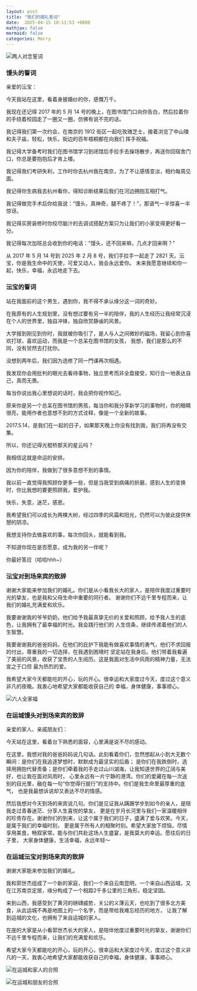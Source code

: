 ```yaml
---
layout: post
title: "我们的婚礼誓词"
date:  2025-04-15 10:11:53 +0800
mathjax: false
mermaid: false
categories: Marry
---
```


![两人对念誓词](/assets/marry-words_1.jpeg)

### 馒头的誓词
亲爱的沄宝：

今天我站在这里，看着身披婚纱的你，感慨万千。

我现在还记得 2017 年的 5 月 14 号的晚上，在图书馆门口向你告白，然后拉着你的手绕着校园走了一圈又一圈，仿佛有说不完的话。

我记得我们第一次约会，在南京的 1912 街区一起吃玫瑰芝士，接着浏览了中山陵和夫子庙，轻松，快乐，街边的百年梧桐都在向我们
挥手祝福。

我记得大学备考时我们在图书馆学习到闭馆后手拉手去操场散步，再送你回宿舍门口，你总是要抱抱后才肯上楼。

我记得我们考研失利，工作时你去杭州我在南京，为了不让感情变淡，相约每周见面。

我记得你生病我去杭州看你，得知诊断结果后我们在河边拥抱互相打气。

我记得做完手术后你给我说：“馒头，真神奇，腿不疼了！”，那语气一半惊喜一半惊讶。

我记得买房装修时你绞尽脑汁的去调试搭配方案只为让我们的小家变得更好看一分。

我记得每次加班总会收到你的电话：“馒头，还不回来嘛，几点才回来啊？”

从 2017 年 5 月 14 号到 2025 年 2 月 8 号，我们手拉手一起走了 2821 天。沄宝，你是我生命中的天使，可爱又动人，我会永远爱你。
未来我愿意继续和你一起，快乐，幸福，永远地走下去。

### 沄宝的誓词
站在我面前的这个男生，遇到你，我不得不承认缘分这一词的奇妙。

在我原有的人生规划里，没有想过要有另一半的陪伴，我的人生经历让我经常沉浸在个人的世界里，独自冲锋，独自欣赏静谧的风景。

大学报到刚见到你时，我就被你吸引了，是人与人之间微妙的磁场，我留心到你喜欢打球，喜欢运动，而我是一个总呆在图书馆的女孩，
我想，我们是那么的不同，没有贸然去打扰你。

没想到两年后，我们因为选修了同一門课再次相遇。

我发现你会用批判的眼光去看待事物，独立思考而非全盘接受，知行合一地表达自己，真而无畏。

每当你说出我心里想说的话时，我会把你视作知己。

原来你是另一个总呆在图书馆的男孩，每当你和我分享新学习的事物时，你的眼睛很亮，能用作者也意想不到的方式诠释，像是一个全新的故事。

2017.5.14，是我们在一起的日子，如果那天晚上你没有找到我，我们将再没有交集。

所以，你还记得光棍桥那天的星云吗？

我相信这就是命运的安排。

因为你的陪伴，我做到了很多意想不到的事情。

我以前一直觉得我照顾你更多一些，但是当我受到病痛的折磨，感到人生的变换时，你比我想的要更照顾我，爱护我。

快乐，失意，迷茫，感恩。

我希望我们可以成长为两棵大树，经过四季的风霜和阳光，仍然可以为彼此提供休憩的阴凉。

我想支持你去做喜欢的事，每次你回头，就能看到我。

不知道你现在是否愿意，成为我的另一伴呢？

你最好答应（哈哈hhh~）

### 沄宝对到场来宾的致辞
谢谢大家能来参加我们的婚礼。你们是从小看我长大的家人，是陪伴我度过重要时光的挚友，也是我和父母生命中重要的同行者。
谢谢你们不远千里专程而来，让我们的婚礼充满爱和欢乐。

我要谢谢我的爷爷奶奶，他们给予我最真挚无价的关爱和照顾，给予我人生的底色，让我拥有了最幸福的时光。我会践行他们的
人生信条，继续传递着他们的人生智慧。

我要谢谢我的爸爸妈妈，在他们的庇护下我能有做喜欢事情的勇气，他们不求回报的付出，尊重我的一切选择，在我遇到困境时
坚定站在我身后。他们带着我看遍了美丽的风景，收获了宝贵的人生阅历。这是我面对生活中风雨的精神力量，无法宣之于口但
最为热烈的爱。

我希望大家今天都能吃的开心，玩的开心。很幸运和大家度过今天，度过这个意义非凡的夜晚。我衷心地希望大家都能收获自己的
幸福，身体健康，事事顺心。

![六人全家福](/assets/marry-words_2.jpeg)

### 在运城馒头对到场来宾的致辞

亲爱的家人、亲戚朋友们：

今天站在这里，看着台下熟悉的面容，心里满是说不尽的感动。
 
在这里，我想对我的爸爸妈妈说几句话。此刻看着你们，忽然想起从小到大无数个瞬间：是你们在我追逐梦想时，默默成为最坚实的后盾；
是你们在我跌倒时，选择用拥抱代替责备；是你们牵着我的手走过山川湖海，让我知道世界的辽阔与美好，也让我在面对风雨时，
心里永远有一片宁静的港湾。你们的爱藏在每一次送别的目光里，融在每一句“你觉得行就行”的支持中。你们是我生命里最厚重的底气，
也是我最想诉说却又表达不尽的情感。
 
然后我想对今天到场的来宾说几句。你们是见证我从蹒跚学步到如今的亲人，是陪我走过青春迷茫、分享人生喜悦的挚友，
更是在岁月长河里与我们一家温暖相伴的珍贵存在。谢谢你们的到来，让这个属于我们的日子，盛满了爱与欢笑。今天，是属于我们的幸福时刻，
更是属于所有人的相聚时刻。希望大家放下烦恼，尽情享用美食，畅叙家常。能与你们共赴这场人生盛宴，是我莫大的幸运。愿往后的日子里，
大家身体健康，生活幸福，永远年轻～

### 在运城沄宝对到场来宾的致辞

谢谢大家能来参加我们的婚礼。

我和郭世杰组成了一个新的家庭，我们一个来自云南昆明，一个来自山西运城，又在江苏南京定居，缘分构成了一个相距2千多公里的三角形，稳定坚固。

来到山西，我感受到了黄河的磅礴威势，关公的义薄云天，也吃到了很多北方美食，从此运城不再是地图上的一个名字，而是带给我难忘经历的地方，
让我了解到运城的文化，也拥有了来自运城的家人。

在座的大家是从小看郭世杰长大的家人，是陪伴他度过重要时光的挚友，谢谢你们不远千里专程而来，让我们的充满爱和欢乐。

希望大家今天都能吃的开心，玩的开心，很幸运和大家度过今天，度过这个意义非凡的一天，我衷心地希望大家都能收获自己的幸福，身体健康，事事顺心。

![在运城和家人的合照](/assets/marry-words_3.png)

![在运城和朋友的合照](/assets/marry-words_4.png)

